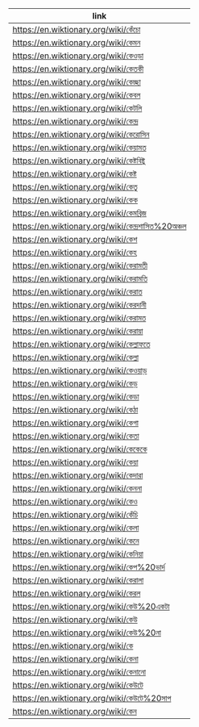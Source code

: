 |link|
|----|
|https://en.wiktionary.org/wiki/কেঁচো|
|https://en.wiktionary.org/wiki/কেমন|
|https://en.wiktionary.org/wiki/কেওড়া|
|https://en.wiktionary.org/wiki/কেতকী|
|https://en.wiktionary.org/wiki/কেচ্ছা|
|https://en.wiktionary.org/wiki/কেবল|
|https://en.wiktionary.org/wiki/কেটলি|
|https://en.wiktionary.org/wiki/কেন্দ্র|
|https://en.wiktionary.org/wiki/কেরোসিন|
|https://en.wiktionary.org/wiki/কেয়ামত|
|https://en.wiktionary.org/wiki/কেষ্টবিষ্টু|
|https://en.wiktionary.org/wiki/কেষ্ট|
|https://en.wiktionary.org/wiki/কেতু|
|https://en.wiktionary.org/wiki/কেক|
|https://en.wiktionary.org/wiki/কেমব্রিজ|
|https://en.wiktionary.org/wiki/কেন্দ্রশাসিত%20অঞ্চল|
|https://en.wiktionary.org/wiki/কেশ|
|https://en.wiktionary.org/wiki/কেহ|
|https://en.wiktionary.org/wiki/কেরামতী|
|https://en.wiktionary.org/wiki/কেরামতি|
|https://en.wiktionary.org/wiki/কেরাত|
|https://en.wiktionary.org/wiki/কেরদানী|
|https://en.wiktionary.org/wiki/কেরামত|
|https://en.wiktionary.org/wiki/কেরায়া|
|https://en.wiktionary.org/wiki/কেল্লাফতে|
|https://en.wiktionary.org/wiki/কেল্লা|
|https://en.wiktionary.org/wiki/কেওয়াড়|
|https://en.wiktionary.org/wiki/কেড়|
|https://en.wiktionary.org/wiki/কেডা|
|https://en.wiktionary.org/wiki/কেঠা|
|https://en.wiktionary.org/wiki/কেগা|
|https://en.wiktionary.org/wiki/কেতা|
|https://en.wiktionary.org/wiki/কেকেকে|
|https://en.wiktionary.org/wiki/কেয়া|
|https://en.wiktionary.org/wiki/কেদারা|
|https://en.wiktionary.org/wiki/কেননা|
|https://en.wiktionary.org/wiki/কেও|
|https://en.wiktionary.org/wiki/কেঁচি|
|https://en.wiktionary.org/wiki/কেলা|
|https://en.wiktionary.org/wiki/কেনে|
|https://en.wiktionary.org/wiki/কেনিয়া|
|https://en.wiktionary.org/wiki/কেপ%20ভার্দ|
|https://en.wiktionary.org/wiki/কেরালা|
|https://en.wiktionary.org/wiki/কেরল|
|https://en.wiktionary.org/wiki/কেউ%20একটা|
|https://en.wiktionary.org/wiki/কেউ|
|https://en.wiktionary.org/wiki/কেউ%20না|
|https://en.wiktionary.org/wiki/কে|
|https://en.wiktionary.org/wiki/কেনা|
|https://en.wiktionary.org/wiki/কেনানো|
|https://en.wiktionary.org/wiki/কেউটে|
|https://en.wiktionary.org/wiki/কেউটে%20সাপ|
|https://en.wiktionary.org/wiki/কেন|

